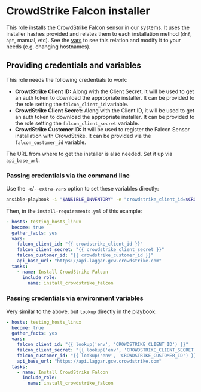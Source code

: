# CrowdStrike Falcon installer

This role installs the CrowdStrike Falcon sensor in our systems. It uses the installer hashes provided and relates them to each installation method (`dnf`, `apt`, manual, etc). See the [vars](./vars/main.yaml) to see this relation and modify it to your needs (e.g. changing hostnames).

## Providing credentials and variables

This role needs the following credentials to work:

- **CrowdStrike Client ID:** Along with the Client Secret, it will be used to get an auth token to download the appropriate installer. It can be provided to the role setting the `falcon_client_id` variable. 
- **CrowdStrike Client Secret:** Along with the Client ID, it will be used to get an auth token to download the appropriate installer. It can be provided to the role setting the `falcon_client_secret` variable.
- **CrowdStrike Customer ID:** It will be used to register the Falcon Sensor installation with CrowdStrike. It can be provided via the `falcon_customer_id` variable.

The URL from where to get the installer is also needed. Set it up via `api_base_url`.

### Passing credentials via the command line

Use the `-e`/`--extra-vars` option to set these variables directly:

```bash
ansible-playbook -i "$ANSIBLE_INVENTORY" -e "crowdstrike_client_id=$CROWDSTRIKE_CLIENT_ID" -e "crowdstrike_client_secret=$CROWDSTRIKE_CLIENT_SECRET" -e "crowdstrike_customer_id=$CROWDSTRIKE_CUSTOMER_ID" install-requirements.yml
```

Then, in the `install-requirements.yml` of this example:

```yaml
- hosts: testing_hosts_linux
  become: true
  gather_facts: yes
  vars:
    falcon_client_id: "{{ crowdstrike_client_id }}"
    falcon_client_secret: "{{ crowdstrike_client_secret }}"
    falcon_customer_id: "{{ crowdstrike_customer_id }}"
    api_base_url: "https://api.laggar.gcw.crowdstrike.com"
  tasks:
    - name: Install CrowdStrike Falcon
      include_role:
        name: install_crowdstrike_falcon
```

### Passing credentials via environment variables

Very similar to the above, but `lookup` directly in the playbook:

```yaml
- hosts: testing_hosts_linux
  become: true
  gather_facts: yes
  vars:
    falcon_client_id: "{{ lookup('env', 'CROWDSTRIKE_CLIENT_ID') }}"
    falcon_client_secret: "{{ lookup('env', 'CROWDSTRIKE_CLIENT_SECRET') }}"
    falcon_customer_id: "{{ lookup('env', 'CROWDSTRIKE_CUSTOMER_ID') }}"
    api_base_url: "https://api.laggar.gcw.crowdstrike.com"
  tasks:
    - name: Install CrowdStrike Falcon
      include_role:
        name: install_crowdstrike_falcon
```
